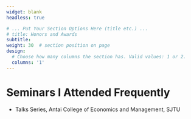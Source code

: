 ```yaml
---
widget: blank
headless: true

# ... Put Your Section Options Here (title etc.) ...
# title: Honors and Awards
subtitle:
weight: 30  # section position on page
design:
  # Choose how many columns the section has. Valid values: 1 or 2.
  columns: '1'
---
```


# Seminars I Attended Frequently
- Talks Series, Antai College of Economics and Management, SJTU
